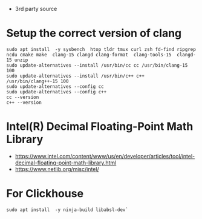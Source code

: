 - 3rd party source

# Setup the correct version of clang
```
sudo apt install  -y sysbench  htop tldr tmux curl zsh fd-find ripgrep ncdu cmake make  clang-15 clangd clang-format  clang-tools-15  clangd-15 unzip 
sudo update-alternatives --install /usr/bin/cc cc /usr/bin/clang-15 100
sudo update-alternatives --install /usr/bin/c++ c++ /usr/bin/clang++-15 100
sudo update-alternatives --config cc
sudo update-alternatives --config c++
cc --version
c++ --version
```
#  Intel(R) Decimal Floating-Point Math Library
- https://www.intel.com/content/www/us/en/developer/articles/tool/intel-decimal-floating-point-math-library.html
- https://www.netlib.org/misc/intel/

# For Clickhouse
``
sudo apt install  -y ninja-build libabsl-dev`
``
